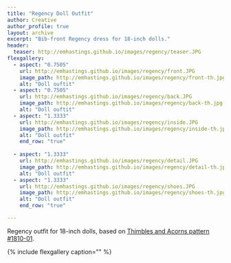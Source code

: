 ```yaml
---
title: "Regency Doll Outfit"
author: Creative
author_profile: true
layout: archive
excerpt: "Bib-front Regency dress for 18-inch dolls."
header:
  teaser: http://emhastings.github.io/images/regency/teaser.JPG
flexgallery:
  - aspect: "0.7505"
    url: http://emhastings.github.io/images/regency/front.JPG
    image_path: http://emhastings.github.io/images/regency/front-th.jpg
    alt: "Doll ouftit"  
  - aspect: "0.7505"
    url: http://emhastings.github.io/images/regency/back.JPG
    image_path: http://emhastings.github.io/images/regency/back-th.jpg
    alt: "Doll ouftit"  
  - aspect: "1.3333"
    url: http://emhastings.github.io/images/regency/inside.JPG
    image_path: http://emhastings.github.io/images/regency/inside-th.jpg
    alt: "Doll outfit"  
    end_row: "true"
    
  - aspect: "1.3333"
    url: http://emhastings.github.io/images/regency/detail.JPG
    image_path: http://emhastings.github.io/images/regency/detail-th.jpg
    alt: "Doll outfit"  
  - aspect: "1.3333"
    url: http://emhastings.github.io/images/regency/shoes.JPG
    image_path: http://emhastings.github.io/images/regency/shoes-th.jpg
    alt: "Doll outfit"  
    end_row: "true"

---
```


Regency outfit for 18-inch dolls, based on [Thimbles and Acorns pattern #1810-01](https://www.pixiefaire.com/collections/thimbles-and-acorns/products/bib-front-regency-dress-18-doll-clothes).

{% include flexgallery caption="" %}


